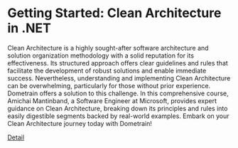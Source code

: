 # Getting Started: Clean Architecture in .NET

Clean Architecture is a highly sought-after software architecture and solution organization methodology with a solid reputation for its effectiveness. Its structured approach offers clear guidelines and rules that facilitate the development of robust solutions and enable immediate success. Nevertheless, understanding and implementing Clean Architecture can be overwhelming, particularly for those without prior experience. Dometrain offers a solution to this challenge. In this comprehensive course, Amichai Mantinband, a Software Engineer at Microsoft, provides expert guidance on Clean Architecture, breaking down its principles and rules into easily digestible segments backed by real-world examples. Embark on your Clean Architecture journey today with Dometrain! 

[Detail](https://eduitfree.com/courses/getting-started-clean-architecture-in-net)